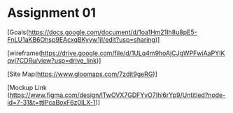 # Assignment 01

[Goals(https://docs.google.com/document/d/1oa1Hm21Ih8u8pE5-FnLU1aKB6Ohsp9EAcxqBKyyw1jI/edit?usp=sharing)]

[wireframe(https://drive.google.com/file/d/1ULq4m9hoAjCJgWPFwiAaPYIKqvj7CDRu/view?usp=drive_link)]

[Site Map(https://www.gloomaps.com/7zdit9geRG)]

[Mockup Link (https://www.figma.com/design/lTwOVX7GDFYvO7Ihl6rYp9/Untitled?node-id=7-31&t=ttIPcaBoxF6z0ILX-1)]